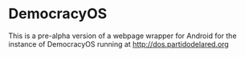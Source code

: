 DemocracyOS
===========

This is a pre-alpha version of a webpage wrapper for Android for the instance of DemocracyOS running at http://dos.partidodelared.org
